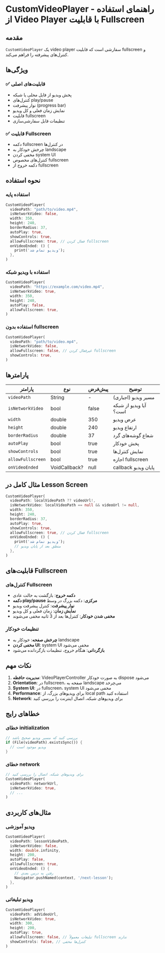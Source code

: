 # CustomVideoPlayer - راهنمای استفاده از Video Player با قابلیت Fullscreen

## مقدمه
`CustomVideoPlayer` یک video player سفارشی است که قابلیت fullscreen و کنترل‌های پیشرفته را فراهم می‌کند.

## ویژگی‌ها

### ✅ **قابلیت‌های اصلی**
- پخش ویدیو از فایل محلی یا شبکه
- کنترل‌های play/pause
- نوار پیشرفت (progress bar)
- نمایش زمان فعلی و کل ویدیو
- قابلیت fullscreen
- تنظیمات قابل سفارشی‌سازی

### ✅ **قابلیت Fullscreen**
- دکمه fullscreen در کنترل‌ها
- چرخش خودکار به landscape
- مخفی کردن system UI
- کنترل‌های مخصوص fullscreen
- دکمه خروج از fullscreen

## نحوه استفاده

### استفاده پایه
```dart
CustomVideoPlayer(
  videoPath: "path/to/video.mp4",
  isNetworkVideo: false,
  width: 350,
  height: 240,
  borderRadius: 37,
  autoPlay: true,
  showControls: true,
  allowFullscreen: true, // فعال کردن fullscreen
  onVideoEnded: () {
    print('ویدیو تمام شد');
  },
)
```

### استفاده با ویدیو شبکه
```dart
CustomVideoPlayer(
  videoPath: "https://example.com/video.mp4",
  isNetworkVideo: true,
  width: 350,
  height: 240,
  autoPlay: false,
  allowFullscreen: true,
)
```

### استفاده بدون fullscreen
```dart
CustomVideoPlayer(
  videoPath: "path/to/video.mp4",
  isNetworkVideo: false,
  allowFullscreen: false, // غیرفعال کردن fullscreen
  showControls: true,
)
```

## پارامترها

| پارامتر | نوع | پیش‌فرض | توضیح |
|---------|-----|---------|-------|
| `videoPath` | String | - | مسیر ویدیو (اجباری) |
| `isNetworkVideo` | bool | false | آیا ویدیو از شبکه است؟ |
| `width` | double | 350 | عرض ویدیو |
| `height` | double | 240 | ارتفاع ویدیو |
| `borderRadius` | double | 37 | شعاع گوشه‌های گرد |
| `autoPlay` | bool | true | پخش خودکار |
| `showControls` | bool | true | نمایش کنترل‌ها |
| `allowFullscreen` | bool | true | اجازه fullscreen |
| `onVideoEnded` | VoidCallback? | null | callback پایان ویدیو |

## مثال کامل در Lesson Screen

```dart
CustomVideoPlayer(
  videoPath: localVideoPath ?? videoUrl!,
  isNetworkVideo: localVideoPath == null && videoUrl != null,
  width: 350,
  height: 240,
  borderRadius: 37,
  autoPlay: true,
  showControls: true,
  allowFullscreen: true, // فعال کردن fullscreen
  onVideoEnded: () {
    print('ویدیو تمام شد');
    // منطق بعد از پایان ویدیو
  },
)
```

## قابلیت‌های Fullscreen

### کنترل‌های Fullscreen
- **دکمه خروج**: بازگشت به حالت عادی
- **دکمه play/pause مرکزی**: دکمه بزرگ در وسط
- **نوار پیشرفت**: کنترل پیشرفت ویدیو
- **نمایش زمان**: زمان فعلی و کل ویدیو
- **مخفی شدن خودکار**: کنترل‌ها بعد از 3 ثانیه مخفی می‌شوند

### تنظیمات خودکار
- **چرخش صفحه**: خودکار به landscape
- **مخفی کردن UI**: system UI مخفی می‌شود
- **بازگردانی**: هنگام خروج، تنظیمات بازگردانده می‌شود

## نکات مهم

1. **مدیریت حافظه**: VideoPlayerController به صورت خودکار dispose می‌شود
2. **Orientation**: در fullscreen، صفحه به landscape می‌چرخد
3. **System UI**: در fullscreen، system UI مخفی می‌شود
4. **Performance**: برای ویدیوهای بزرگ، از local path استفاده کنید
5. **Network**: برای ویدیوهای شبکه، اتصال اینترنت را بررسی کنید

## خطاهای رایج

### خطای initialization
```dart
// بررسی کنید که مسیر ویدیو صحیح باشد
if (File(videoPath).existsSync()) {
  // ویدیو موجود است
}
```

### خطای network
```dart
// برای ویدیوهای شبکه، اتصال را بررسی کنید
CustomVideoPlayer(
  videoPath: networkUrl,
  isNetworkVideo: true,
  // ...
)
```

## مثال‌های کاربردی

### ویدیو آموزشی
```dart
CustomVideoPlayer(
  videoPath: lessonVideoPath,
  isNetworkVideo: false,
  width: double.infinity,
  height: 200,
  autoPlay: false,
  allowFullscreen: true,
  onVideoEnded: () {
    // رفتن به درس بعدی
    Navigator.pushNamed(context, '/next-lesson');
  },
)
```

### ویدیو تبلیغاتی
```dart
CustomVideoPlayer(
  videoPath: adVideoUrl,
  isNetworkVideo: true,
  width: 300,
  height: 200,
  autoPlay: true,
  allowFullscreen: false, // تبلیغات معمولاً fullscreen ندارند
  showControls: false, // کنترل‌ها مخفی
)
```
